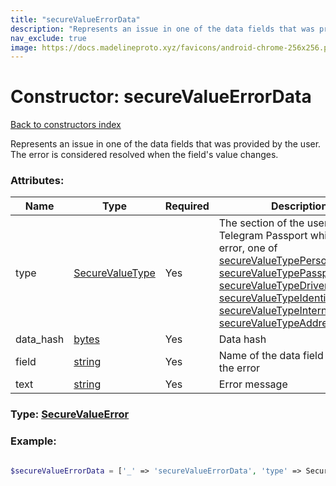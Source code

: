 ```yaml
---
title: "secureValueErrorData"
description: "Represents an issue in one of the data fields that was provided by the user. The error is considered resolved when the field's value changes."
nav_exclude: true
image: https://docs.madelineproto.xyz/favicons/android-chrome-256x256.png
---
```

# Constructor: secureValueErrorData  
[Back to constructors index](/API_docs/constructors/index.html)



Represents an issue in one of the data fields that was provided by the user. The error is considered resolved when the field's value changes.

### Attributes:

| Name     |    Type       | Required | Description |
|----------|---------------|----------|-------------|
|type|[SecureValueType](/API_docs/types/SecureValueType.html) | Yes|The section of the user's Telegram Passport which has the error, one of [secureValueTypePersonalDetails](../constructors/secureValueTypePersonalDetails.html), [secureValueTypePassport](../constructors/secureValueTypePassport.html), [secureValueTypeDriverLicense](../constructors/secureValueTypeDriverLicense.html), [secureValueTypeIdentityCard](../constructors/secureValueTypeIdentityCard.html), [secureValueTypeInternalPassport](../constructors/secureValueTypeInternalPassport.html), [secureValueTypeAddress](../constructors/secureValueTypeAddress.html)|
|data\_hash|[bytes](/API_docs/types/bytes.html) | Yes|Data hash|
|field|[string](/API_docs/types/string.html) | Yes|Name of the data field which has the error|
|text|[string](/API_docs/types/string.html) | Yes|Error message|



### Type: [SecureValueError](/API_docs/types/SecureValueError.html)


### Example:

```php

$secureValueErrorData = ['_' => 'secureValueErrorData', 'type' => SecureValueType, 'data_hash' => 'bytes', 'field' => 'string', 'text' => 'string'];
```  
